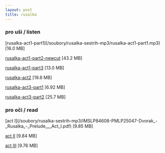 ```yaml
---
layout: post
title: rusalka
---
```


<h3>pro uši / listen</h3>
[rusalka-act1-part1](/soubory/rusalka-sestrih-mp3/rusalka-act1-part1.mp3) [16.0 MB]

[rusalka-act1-part2-newcut](/soubory/rusalka-sestrih-mp3/rusalka-act1-part2-newcut.mp3) [43.2 MB]

[rusalka-act1-part3](/soubory/rusalka-sestrih-mp3/rusalka-act1-part3.mp3) [13.0 MB]

[rusalka-act2](/soubory/rusalka-sestrih-mp3/rusalka-act2.mp3) [19.8 MB]

[rusalka-act3-part1](/soubory/rusalka-sestrih-mp3/rusalka-act3-part1.mp3) [6.92 MB]

[rusalka-act3-part2](/soubory/rusalka-sestrih-mp3/rusalka-act3-part2.mp3) [25.7 MB]


<h3>pro oči / read</h3>
[act I](/soubory/rusalka-sestrih-mp3/IMSLP84608-PMLP25047-Dvorak_-_Rusalka_-_Prelude___Act_I.pdf) [9.85 MB]

[act II](/soubory/rusalka-sestrih-mp3/IMSLP84609-PMLP25047-Dvorak_-_Rusalka_-_Act_II.pdf) [9.84 MB]

[act III](/soubory/rusalka-sestrih-mp3/IMSLP84610-PMLP25047-Dvorak_-_Rusalka_-_Act_III.pdf) [9.76 MB]
